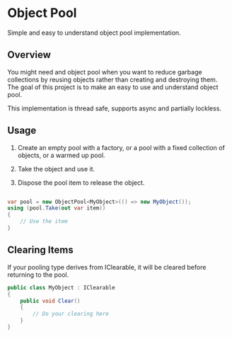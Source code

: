 Object Pool
====

Simple and easy to understand object pool implementation.

Overview
----

You might need and object pool when you want to reduce garbage collections by reusing objects rather than creating and destroying them.
The goal of this project is to make an easy to use and understand object pool.

This implementation is thread safe, supports async and partially lockless.

Usage
----

1. Create an empty pool with a factory, or a pool with a fixed collection of objects, or a warmed up pool.

2. Take the object and use it.

3. Dispose the pool item to release the object.

```csharp

var pool = new ObjectPool<MyObject>(() => new MyObject());
using (pool.Take(out var item))
{
	// Use the item
}
```

Clearing Items
----

If your pooling type derives from IClearable, it will be cleared before returning to the pool.

```csharp
public class MyObject : IClearable
{
    public void Clear()
    {
        // Do your clearing here
    }
}
```